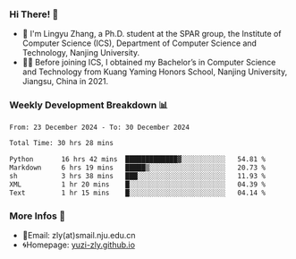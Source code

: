 ### Hi There! 👋 
- 🐳 I'm Lingyu Zhang, a Ph.D. student at the SPAR group, the Institute of Computer Science (ICS), Department of Computer Science and Technology, Nanjing University.
- 🧑‍🎓 Before joining ICS, I obtained my Bachelor’s in Computer Science and Technology from Kuang Yaming Honors School, Nanjing University, Jiangsu, China in 2021.

### Weekly Development Breakdown :bar_chart:

<!--START_SECTION:waka-->

```txt
From: 23 December 2024 - To: 30 December 2024

Total Time: 30 hrs 28 mins

Python       16 hrs 42 mins  █████████████▓░░░░░░░░░░░   54.81 %
Markdown     6 hrs 19 mins   █████▒░░░░░░░░░░░░░░░░░░░   20.73 %
sh           3 hrs 38 mins   ███░░░░░░░░░░░░░░░░░░░░░░   11.93 %
XML          1 hr 20 mins    █░░░░░░░░░░░░░░░░░░░░░░░░   04.39 %
Text         1 hr 15 mins    █░░░░░░░░░░░░░░░░░░░░░░░░   04.14 %
```

<!--END_SECTION:waka-->

<!--
### Github Contributions :octocat:

![](https://raw.githubusercontent.com/yuzi-zly/yuzi-zly/output/github-contribution-grid-snake.svg)              
-->

### More Infos 📖

- 📧Email: zly(at)smail.nju.edu.cn
- 🌀Homepage: [yuzi-zly.github.io](https://yuzi-zly.github.io/)
